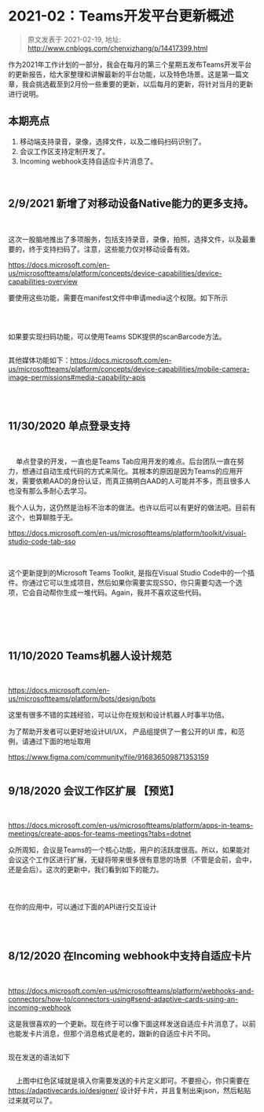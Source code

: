 # 2021-02：Teams开发平台更新概述 
> 原文发表于 2021-02-19, 地址: http://www.cnblogs.com/chenxizhang/p/14417399.html 


<p><span>作为2021年工作计划的一部分，我会在每月的第三个星期五发布Teams开发平台的更新报告，给大家整理和讲解最新的平台功能，以及特色场景。这是第一篇文章，我会挑选截至到2月份一些重要的更新，以后每月的更新，将针对当月的更新进行说明。
</span></p><h2>本期亮点
</h2><ol><li><span>移动端支持录音，录像，选择文件，以及二维码扫码识别了。</span>
		</li><li><span>会议工作区支持定制开发了。</span>
		</li><li><span>Incoming webhook支持自适应卡片消息了。</span>
		</li></ol><p>
 </p><h2>2/9/2021 新增了对移动设备Native能力的更多支持。
</h2><p>
 </p><p><span>这次一股脑地推出了多项服务，包括支持录音，录像，拍照，选择文件，以及最重要的，终于<span>支持扫码了</span>。注意，这些能力仅对移动设备有效。
</span></p><p><a href="https://docs.microsoft.com/en-us/microsoftteams/platform/concepts/device-capabilities/device-capabilities-overview">https://docs.microsoft.com/en-us/microsoftteams/platform/concepts/device-capabilities/device-capabilities-overview</a><strong>
		</strong></p><p>要使用这些功能，需要在manifest文件中申请media这个权限。如下所示
</p><p><img src="https://img2020.cnblogs.com/blog/9072/202102/9072-20210219175824511-1032317791.png" alt=""/>
	</p><p>
 </p><p>如果要实现扫码功能，可以使用Teams SDK提供的scanBarcode方法。
</p><p><img src="https://img2020.cnblogs.com/blog/9072/202102/9072-20210219175825329-940803387.png" alt=""/>
	</p><p>其他媒体功能如下：<a href="https://docs.microsoft.com/en-us/microsoftteams/platform/concepts/device-capabilities/mobile-camera-image-permissions#media-capability-apis">https://docs.microsoft.com/en-us/microsoftteams/platform/concepts/device-capabilities/mobile-camera-image-permissions#media-capability-apis</a>
	</p><p><img src="https://img2020.cnblogs.com/blog/9072/202102/9072-20210219175826448-962247193.png" alt=""/>
	</p><p>
 </p><h2>11/30/2020 单点登录支持
</h2><p>
 </p><p>    <span>单点登录的开发，一直也是Teams Tab应用开发的难点。后台团队一直在努力，想通过自动生成代码的方式来简化。其根本的原因是因为Teams的应用开发，需要依赖AAD的身份认证，而真正搞明白AAD的人可能并不多，而且很多人也没有那么多耐心去学习。
</span></p><p><span>我个人认为，这仍然是治标不治本的做法。也许以后可以有更好的做法吧。目前有这个，也算聊胜于无。
</span></p><p><a href="https://docs.microsoft.com/en-us/microsoftteams/platform/toolkit/visual-studio-code-tab-sso">https://docs.microsoft.com/en-us/microsoftteams/platform/toolkit/visual-studio-code-tab-sso</a><strong>
		</strong></p><p>
 </p><p><span>这个更新提到的Microsoft Teams Toolkit, 是指在Visual Studio Code中的一个插件。你通过它可以生成项目，然后如果你需要实现SSO，你只需要勾选一个选项，它会自动帮你生成一堆代码。Again，我并不喜欢这些代码。
</span></p><p><img src="https://img2020.cnblogs.com/blog/9072/202102/9072-20210219175827583-69054897.png" alt=""/>
	</p><p><img src="https://img2020.cnblogs.com/blog/9072/202102/9072-20210219175829215-1889351838.png" alt=""/>
	</p><p><img src="https://img2020.cnblogs.com/blog/9072/202102/9072-20210219175832588-1436027089.png" alt=""/>
	</p><p>
 </p><h2><span>11/10/2020</span> Teams<span>机器人设计规范
</span></h2><p>
 </p><p><a href="https://docs.microsoft.com/en-us/microsoftteams/platform/bots/design/bots">https://docs.microsoft.com/en-us/microsoftteams/platform/bots/design/bots</a>
	</p><p><span>这里有很多不错的实践经验，可以让你在规划和设计机器人时事半功倍。</span>
	</p><p><span>为了帮助开发者可以更好地设计UI/UX， 产品组提供了一套公开的UI 库，和范例，请通过下面的地址取用
</span></p><p><a href="https://www.figma.com/community/file/916836509871353159">https://www.figma.com/community/file/916836509871353159</a>
	</p><p><img src="https://img2020.cnblogs.com/blog/9072/202102/9072-20210219175835454-1367822066.png" alt=""/>
	</p><h2><span>9/18/2020 会议工作区扩展 【预览】
</span></h2><p>
 </p><p><a href="https://docs.microsoft.com/en-us/microsoftteams/platform/apps-in-teams-meetings/create-apps-for-teams-meetings?tabs=dotnet">https://docs.microsoft.com/en-us/microsoftteams/platform/apps-in-teams-meetings/create-apps-for-teams-meetings?tabs=dotnet</a>
	</p><p><span>众所周知，会议是Teams的一个核心功能，用户的活跃度很高。所以，如果能对会议这个工作区进行扩展，无疑将带来很多很有意思的场景（不管是会前，会中，还是会后）。这次的更新中，我们看到如下的能力。
</span></p><p><img src="https://img2020.cnblogs.com/blog/9072/202102/9072-20210219175836668-194912268.png" alt=""/><span>
		</span></p><p><img src="https://img2020.cnblogs.com/blog/9072/202102/9072-20210219175845217-1699197015.png" alt=""/><span>
		</span></p><p><img src="https://img2020.cnblogs.com/blog/9072/202102/9072-20210219175849602-387766961.png" alt=""/><span>
		</span></p><p><span>在你的应用中，可以通过下面的API进行交互设计
</span></p><p><img src="https://img2020.cnblogs.com/blog/9072/202102/9072-20210219175850390-1350713561.png" alt=""/><span>
		</span></p><p>
 </p><h2>8/12/2020 在Incoming webhook中支持自适应卡片
</h2><p>
 </p><p><a href="https://docs.microsoft.com/en-us/microsoftteams/platform/webhooks-and-connectors/how-to/connectors-using#send-adaptive-cards-using-an-incoming-webhook">https://docs.microsoft.com/en-us/microsoftteams/platform/webhooks-and-connectors/how-to/connectors-using#send-adaptive-cards-using-an-incoming-webhook</a>
	</p><p><span>这是我很喜欢的一个更新。现在终于可以像下面这样发送自适应卡片消息了。以前也能发卡片消息，但那个消息格式是老的，跟新的自适应卡片不同。
</span></p><p><img src="https://img2020.cnblogs.com/blog/9072/202102/9072-20210219175851022-707724405.png" alt=""/><span>
		</span></p><p><span>现在发送的语法如下
</span></p><p><img src="https://img2020.cnblogs.com/blog/9072/202102/9072-20210219175851565-2020823484.png" alt=""/><span>
		</span></p><p><span>    上图中红色区域就是填入你需要发送的卡片定义即可。不要担心，你只需要在<a href="https://adaptivecards.io/designer/">https://adaptivecards.io/designer/</a> 设计好卡片，并且复制出来json，然后粘贴过来就可以了。
</span></p><p><span>    <img src="https://img2020.cnblogs.com/blog/9072/202102/9072-20210219175855380-1842239005.png" alt=""/>
		</span></p><p>
 </p><p>
 </p><p>
 </p><p>
 </p><p>
 </p>